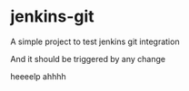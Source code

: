# jenkins-git

A simple project to test jenkins git integration

And it should be triggered by any change

heeeelp ahhhh
